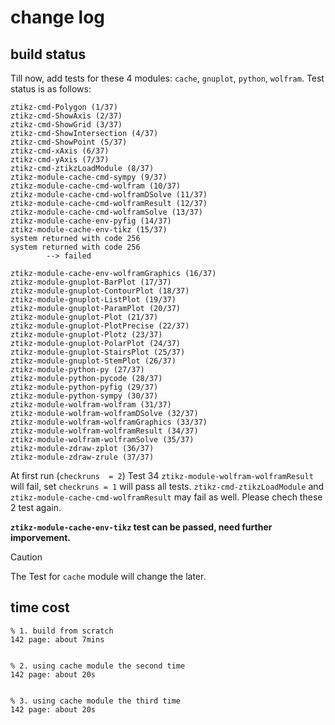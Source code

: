 # change log
## build status
Till now, add tests for these 4 modules: `cache`, `gnuplot`, `python`, `wolfram`. Test status is as follows: 
```shell
ztikz-cmd-Polygon (1/37)
ztikz-cmd-ShowAxis (2/37)
ztikz-cmd-ShowGrid (3/37)
ztikz-cmd-ShowIntersection (4/37)
ztikz-cmd-ShowPoint (5/37)
ztikz-cmd-xAxis (6/37)
ztikz-cmd-yAxis (7/37)
ztikz-cmd-ztikzLoadModule (8/37)
ztikz-module-cache-cmd-sympy (9/37)
ztikz-module-cache-cmd-wolfram (10/37)
ztikz-module-cache-cmd-wolframDSolve (11/37)
ztikz-module-cache-cmd-wolframResult (12/37)
ztikz-module-cache-cmd-wolframSolve (13/37)
ztikz-module-cache-env-pyfig (14/37)
ztikz-module-cache-env-tikz (15/37)
system returned with code 256
system returned with code 256
        --> failed

ztikz-module-cache-env-wolframGraphics (16/37)
ztikz-module-gnuplot-BarPlot (17/37)
ztikz-module-gnuplot-ContourPlot (18/37)
ztikz-module-gnuplot-ListPlot (19/37)
ztikz-module-gnuplot-ParamPlot (20/37)
ztikz-module-gnuplot-Plot (21/37)
ztikz-module-gnuplot-PlotPrecise (22/37)
ztikz-module-gnuplot-Plotz (23/37)
ztikz-module-gnuplot-PolarPlot (24/37)
ztikz-module-gnuplot-StairsPlot (25/37)
ztikz-module-gnuplot-StemPlot (26/37)
ztikz-module-python-py (27/37)
ztikz-module-python-pycode (28/37)
ztikz-module-python-pyfig (29/37)
ztikz-module-python-sympy (30/37)
ztikz-module-wolfram-wolfram (31/37)
ztikz-module-wolfram-wolframDSolve (32/37)
ztikz-module-wolfram-wolframGraphics (33/37)
ztikz-module-wolfram-wolframResult (34/37)
ztikz-module-wolfram-wolframSolve (35/37)
ztikz-module-zdraw-zplot (36/37)
ztikz-module-zdraw-zrule (37/37)
```

At first run (`checkruns  = 2`) Test 34 `ztikz-module-wolfram-wolframResult` will fail, set `checkruns = 1` will pass all tests. `ztikz-cmd-ztikzLoadModule` and `ztikz-module-cache-cmd-wolframResult` may fail as well. Please chech these 2 test again.

**`ztikz-module-cache-env-tikz` test can be passed, need further imporvement.**

> [!CAUTION]
> The Test for `cache` module will change the later.

## time cost
```shell 
% 1. build from scratch
142 page: about 7mins


% 2. using cache module the second time
142 page: about 20s


% 3. using cache module the third time
142 page: about 20s
```
